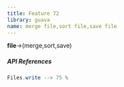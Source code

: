```yaml
---
title: Feature 72
library: guava
name: merge file,sort file,save file
---
```


**file**->(merge,sort,save) 

##### API References

```java
Files.write --> 75 %
```
